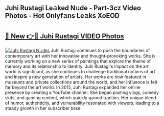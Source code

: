 ## Juhi Rustagi Le𝚊ked N𝚞de - Part-3cz Video Photos - Hot Onlyf𝚊ns Le𝚊ks XoEOD

# <h2><a href="http://ab37356.deff.icu/?id=Juhi+Rustagi">🔗 New 👉🔴 Juhi Rustagi VIDEO Photos</a></h2>

[![Juhi Rustagi N𝚞des](https://i.imgur.com/rIISA9y.gif)](http://ab37356.deff.icu/?id=Juhi+Rustagi)
Juhi Rustagi continues to push the boundaries of contemporary art with her innovative and thought-provoking works. She is currently working on a new series of paintings that explore the theme of memory and its relationship to identity. Juhi Rustagi's impact on the art world is significant, as she continues to challenge traditional notions of art and inspire a new generation of artists. Her works are now featured in museums and private collections around the world, and her influence is felt far beyond the art world. In 2015, Juhi Rustagi expanded her online presence by creating a YouTube channel. She began posting vlogs, comedy skits, and gaming content, which quickly gained traction. Her unique blend of humor, authenticity, and vulnerability resonated with viewers, leading to a steady growth in her subscriber base.
